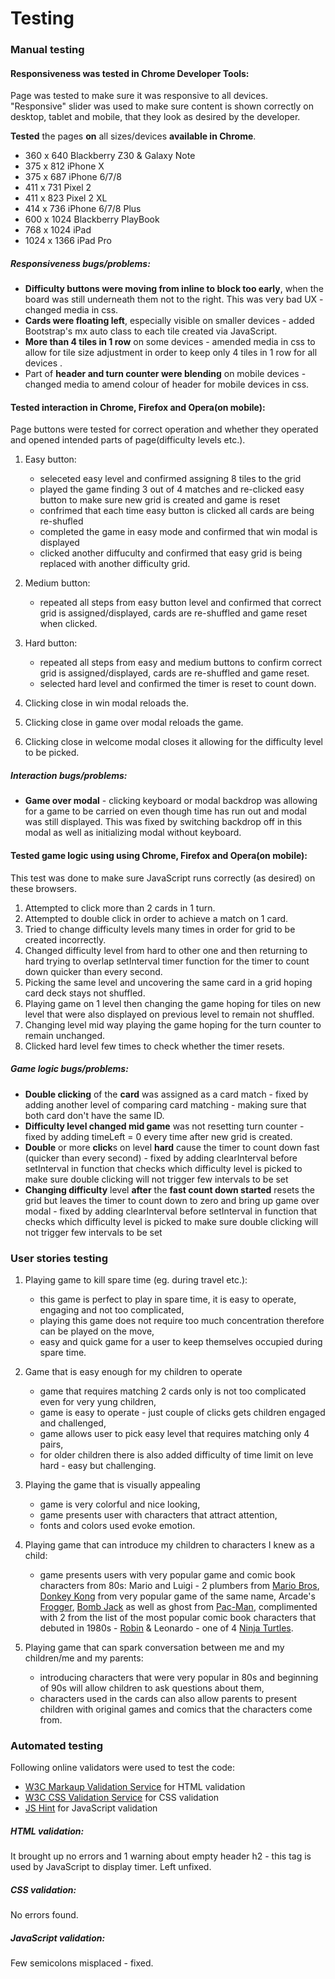 # Testing

### Manual testing

#### Responsiveness was tested in Chrome Developer Tools:

Page was tested to make sure it was responsive to all devices. "Responsive" slider was used to make sure content is shown correctly on desktop, tablet and mobile, that they look as desired by the developer.

**Tested** the pages **on** all sizes/devices **available in Chrome**.
- 360 x 640 Blackberry Z30 & Galaxy Note
- 375 x 812 iPhone X
- 375 x 687 iPhone 6/7/8
- 411 x 731 Pixel 2
- 411 x 823 Pixel 2 XL
- 414 x 736 iPhone 6/7/8 Plus
- 600 x 1024 Blackberry PlayBook
- 768 x 1024 iPad
- 1024 x 1366 iPad Pro

##### Responsiveness bugs/problems:

- **Difficulty buttons were moving from inline to block too early**, when the board was still underneath them not to the right. This was very bad UX - changed media in css.
- **Cards were floating left**, especially visible on smaller devices - added Bootstrap's mx auto class to each tile created via JavaScript.
- **More than 4 tiles in 1 row** on some devices - amended media in css to allow for tile size adjustment in order to keep only 4 tiles in 1 row for all devices .
- Part of **header and turn counter were blending** on mobile devices - changed media to amend colour of header for mobile devices in css.

#### Tested interaction in Chrome, Firefox and Opera(on mobile):

Page buttons were tested for correct operation and whether they operated and opened intended parts of page(difficulty levels etc.).

1. Easy button:
    - seleceted easy level and confirmed assigning 8 tiles to the grid
    - played the game finding 3 out of 4 matches and re-clicked easy button to make sure new grid is created and game is reset
    - confrimed that each time easy button is clicked all cards are being re-shufled
    - completed the game in easy mode and confirmed that win modal is displayed
    - clicked another diffuculty and confirmed that easy grid is being replaced with another difficulty grid.

2. Medium button:
    - repeated all steps from easy button level and confirmed that correct grid is assigned/displayed, cards are re-shuffled and game reset when clicked.

3. Hard button:
    - repeated all steps from easy and medium buttons to confirm correct grid is assigned/displayed, cards are re-shuffled and game reset.
    - selected hard level and confirmed the timer is reset to count down.

4. Clicking close in win modal reloads the.

5. Clicking close in game over modal reloads the game.

6. Clicking close in welcome modal closes it allowing for the difficulty level to be picked.


##### Interaction bugs/problems:

- **Game over modal** - clicking keyboard or modal backdrop was allowing for a game to be carried on even though time has run out and modal was still displayed. This was fixed by switching backdrop off in this modal as well as initializing modal without keyboard.


#### Tested game logic using using Chrome, Firefox and Opera(on mobile):

This test was done to make sure JavaScript runs correctly (as desired) on these browsers.

1. Attempted to click more than 2 cards in 1 turn.
2. Attempted to double click in order to achieve a match on 1 card.
3. Tried to change difficulty levels many times in order for grid to be created incorrectly.
4. Changed difficulty level from hard to other one and then returning to hard trying to overlap setInterval timer function for the timer to count down quicker than every second.
5. Picking the same level and uncovering the same card in a grid hoping card deck stays not shuffled.
6. Playing game on 1 level then changing the game hoping for tiles on new level that were also displayed on previous level to remain not shuffled.
7. Changing level mid way playing the game hoping for the turn counter to remain unchanged.
8. Clicked hard level few times to check whether the timer resets.


##### Game logic bugs/problems:

- **Double clicking** of the **card** was assigned as a card match - fixed by adding another level of comparing card matching - making sure that both card don't have the same ID.
- **Difficulty level changed mid game** was not resetting turn counter - fixed by adding timeLeft = 0 every time after new grid is created.
- **Double** or more **click**s on level **hard** cause the timer to count down fast (quicker than every second) - fixed by adding clearInterval before setInterval in function that checks which difficulty level is picked to make sure double clicking will not trigger few intervals to be set 
- **Changing difficulty** level **after** the **fast count down started** resets the grid but leaves the timer to count down to zero and bring up game over modal - fixed by adding clearInterval before setInterval in function that checks which difficulty level is picked to make sure double clicking will not trigger few intervals to be set 


### User stories testing

1. Playing game to kill spare time (eg. during travel etc.):
    - this game is perfect to play in spare time, it is easy to operate, engaging and not too complicated,
    - playing this game does not require too much concentration therefore can be played on the move,
    - easy and quick game for a user to keep themselves occupied during spare time.

2. Game that is easy enough for my children to operate
    - game that requires matching 2 cards only is not too complicated even for very yung children, 
    - game is easy to operate - just couple of clicks gets children engaged and challenged,
    - game allows user to pick easy level that requires matching only 4 pairs,
    - for older children there is also added difficulty of time limit on leve hard - easy but challenging.

3. Playing the game that is visually appealing
    - game is very colorful and nice looking,
    - game presents user with characters that attract attention,
    - fonts and colors used evoke emotion.
    
4. Playing game that can introduce my children to characters I knew as a child:
    - game presents users with very popular game and comic book characters from 80s: Mario and Luigi - 2 plumbers from [Mario Bros](https://en.wikipedia.org/wiki/Mario_Bros.), [Donkey Kong](https://en.wikipedia.org/wiki/Donkey_Kong) from very popular game of the same name, Arcade's [Frogger](https://en.wikipedia.org/wiki/Frogger), [Bomb Jack](https://en.wikipedia.org/wiki/Bomb_Jack) as well as ghost from [Pac-Man](https://en.wikipedia.org/wiki/Pac-Man), complimented with 2 from the list of the most popular comic book characters that debuted in 1980s - [Robin](https://en.wikipedia.org/wiki/Tim_Drake) & Leonardo - one of 4 [Ninja Turtles](https://en.wikipedia.org/wiki/Teenage_Mutant_Ninja_Turtles).

5. Playing game that can spark conversation between me and my children/me and my parents:
    - introducing characters that were very popular in 80s and beginning of 90s will allow children to ask questions about them,
    - characters used in the cards can also allow parents to present children with original games and comics that the characters come from.


### Automated testing

Following online validators were used to test the code:
- [W3C Markaup Validation Service](https://validator.w3.org/) for HTML validation
- [W3C CSS Validation Service](https://jigsaw.w3.org/css-validator/) for CSS validation
- [JS Hint](https://jshint.com/) for JavaScript validation

##### HTML validation:
It brought up no errors and 1 warning about empty header h2 - this tag is used by JavaScript to display timer. Left unfixed.

##### CSS validation:
No errors found.

##### JavaScript validation:
Few semicolons misplaced - fixed.